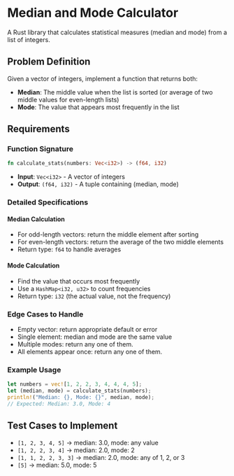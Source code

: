 # Median and Mode Calculator

A Rust library that calculates statistical measures (median and mode) from a list of integers.

## Problem Definition

Given a vector of integers, implement a function that returns both:
- **Median**: The middle value when the list is sorted (or average of two middle values for even-length lists)
- **Mode**: The value that appears most frequently in the list

## Requirements

### Function Signature
```rust
fn calculate_stats(numbers: Vec<i32>) -> (f64, i32)
```

- **Input**: `Vec<i32>` - A vector of integers
- **Output**: `(f64, i32)` - A tuple containing (median, mode)

### Detailed Specifications

#### Median Calculation
- For odd-length vectors: return the middle element after sorting
- For even-length vectors: return the average of the two middle elements
- Return type: `f64` to handle averages

#### Mode Calculation  
- Find the value that occurs most frequently
- Use a `HashMap<i32, u32>` to count frequencies
- Return type: `i32` (the actual value, not the frequency)

### Edge Cases to Handle
- Empty vector: return appropriate default or error
- Single element: median and mode are the same value
- Multiple modes: return any one of them.
- All elements appear once: return any one of them.

### Example Usage
```rust
let numbers = vec![1, 2, 2, 3, 4, 4, 4, 5];
let (median, mode) = calculate_stats(numbers);
println!("Median: {}, Mode: {}", median, mode);
// Expected: Median: 3.0, Mode: 4
```

## Test Cases to Implement
- `[1, 2, 3, 4, 5]` → median: 3.0, mode: any value
- `[1, 2, 2, 3, 4]` → median: 2.0, mode: 2
- `[1, 1, 2, 2, 3, 3]` → median: 2.0, mode: any of 1, 2, or 3
- `[5]` → median: 5.0, mode: 5